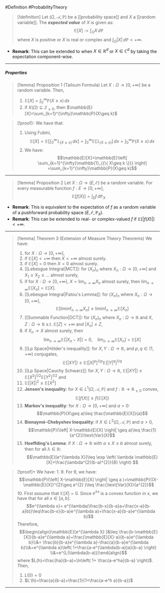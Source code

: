 #Definition #ProbabilityTheory 

> [!definition]
> Let $(\Omega,\mathcal{A},\mathbb{P})$ be a [[probability space]] and $X$ a [[random variable]]. The ***expected value*** of $X$ is given as: $$\mathbb{E}[X]:=\int_{\Omega}^{} X \, d\mathbb{P} $$where $X$ is positive or $X$ is real or complex and $\int_{\Omega}^{} \left| X \right| \, d\mathbb{P}<+\infty$.

- **Remark**: This can be extended to when $X\in \mathbb{R}^d$ or $X\in \mathbb{C}^d$ by taking the expectation component-wise.
---
##### Properties
> [!lemma] Proposition 1 (Tailsum Formula)
> Let $X:\Omega\to[0,+\infty]$ be a random variable. Then, 
> 1. $\mathbb{E}[X]=\int_{0}^{\infty} \mathbb{P}(X\geq x) \, dx$
> 2. if $X(\Omega)\subseteq \mathbb{Z}_{\geq 0}$, then $\mathbb{E}[X]=\sum_{k=1}^{\infty}\mathbb{P}(X\geq k)$

> [!proof]-
> We have that:
> 1. Using Fubini, $$\mathbb{E}[X]=\mathbb{E}\left[ \int_{0}^{\infty} \mathbb{1}_{\{ X\geq x \}} \, dx  \right] =\int_{0}^{\infty}\mathbb{E}[\mathbb{1}_{\{ X\geq x \}}]  \, dx=\int_{0}^{\infty} \mathbb{P}(X\geq x) \, dx  $$
> 2. We have: $$\mathbb{E}[X]=\mathbb{E}\left[ \sum_{k=1}^{\infty}\mathbb{1}_{{\{ X\geq k \}}} \right] =\sum_{k=1}^{\infty}\mathbb{P}(X\geq k)$$
---
> [!lemma] Proposition 2 
> Let $X:\Omega\to (E,\mathcal{E})$ be a random variable. For every measurable function $f:E\to[0,+\infty]$, $$\mathbb{E}[f(X)]=\int_{E}^{} f\, d\mathbb{P}_{X} $$
- **Remark**: This is equivalent to the expectation of $f$ as a random variable of a pushforward probability space $(E,\mathcal{E},\mathbb{P}_{X})$. 
- **Remark**: This can be extended to real- or complex-valued $f$ if $\mathbb{E}[\left| f(X) \right|]<+\infty$. 
---
> [!lemma] Theorem 3 (Extension of Measure Theory Theorems)
> We have:
> 1. for $X:\Omega\to[0,+\infty]$, 
> 	1. if $\mathbb{E}[X]<+\infty$ then $X<+\infty$ almost surely.
> 	2. if $\mathbb{E}[X]=0$ then $X=0$ almost surely.
> 2. [[Lebesgue Integral|MCT]]: for $(X_{n})_{n}$ where $X_{n}:\Omega\to[0,+\infty]$ and $X_{1}\leq X_{2}\leq\dots$ almost surely,
> 	1. if for $X:\Omega\to[0,+\infty]$, $X=\lim_{ n \to \infty }X_{n}$ almost surely, then $\lim_{ n \to \infty }\mathbb{E}[X_{n}]=\mathbb{E}[X]$.
> 3. [[Lebesgue Integral|Fatou's Lemma]]: for $(X_{n})_{n}$ where $X_{n}:\Omega\to[0,+\infty]$, $$\mathbb{E}[\liminf_{ n \to \infty } X_{n}]\leq \liminf_{ n \to \infty } \mathbb{E}[X_{n}]$$
> 4. [[Summable Function|DCT]]: for $(X_{n})_{n}$ where $X_{n}:\Omega\to \mathbb{R}$ and $X,Z:\Omega\to \mathbb{R}$ s.t. $\mathbb{E}[Z]<+\infty$ and $\left| X_{n} \right|\leq Z$, 
> 	1. if $X_{n}\to X$ almost surely, then$$\lim_{ n \to \infty } \mathbb{E}[\left| X_{n}-X \right| ]=0,\quad \lim_{ n \to \infty } \mathbb{E}[X_{n}]=\mathbb{E}[X]$$
> 5. [[Lp Space|Hölder's inequality]]: for $X,Y:\Omega\to \mathbb{R}$, and $p,q\in (1,+\infty)$ conjugates, $$\mathbb{E}[\left| XY \right| ]\leq \mathbb{E}[\left| X \right| ^p]^{1/p}\mathbb{E}[\left| Y \right| ^q]^{1/q}$$
> 6. [[Lp Space|Cauchy Schwarz]]: for $X,Y:\Omega\to \mathbb{R}$, $\mathbb{E}[\left| XY \right|]\leq \mathbb{E}[X^2]^{1/2}\mathbb{E}[Y^2]^{1/2}$ and 
> 	1. $\mathbb{E}[\left| X \right|]^{2}\leq \mathbb{E}[X^{2}]$
> 7. **Jensen's inequality**: for $X\in L^1(\Omega,\mathcal{A},\mathbb{P})$ and $f:\mathbb{R}\to \mathbb{R}_{\geq 0}$ convex, $$\mathbb{E}[f(X)]\geq f(\mathbb{E}[X])$$
> 8. **Markov's inequality**: for $X:\Omega\to[0,+\infty]$ and $a>0$: $$\mathbb{P}(X\geq a)\leq \frac{\mathbb{E}[X]}{a}$$
> 9. **Bienaymé-Chebyshev Inequality**: if $X\in L^2(\Omega,\mathcal{A},\mathbb{P})$ and $a>0$, $$\mathbb{P}(\left| X-\mathbb{E}[X] \right| \geq a)\leq \frac{1}{a^{2}}\text{Var}(X)$$
> 10. **Hoeffding's Lemma**: if $X:\Omega\to \mathbb{R}$ with $a\leq X\leq b$ almost surely, then for all $\lambda\in \mathbb{R}$: $$\mathbb{E}[e^{\lambda X}]\leq \exp \left( \lambda \mathbb{E}[X]+\frac{\lambda^{2}(b-a)^{2}}{8} \right) $$

> [!proof]+
> We have:
> 1.
> 9. For 9, we have: $$\mathbb{P}(\left| X-\mathbb{E}[X] \right| \geq a )=\mathbb{P}((X-\mathbb{E}[X])^{2}\geq a^{2} )\leq \frac{\text{Var}(X)}{a^{2}}$$
> 10. First assume that $\mathbb{E}[X] = 0$. Since $e^{\lambda x}$ is a convex function in $x$, we have that for all $x\in[a,b]$: $$e^{\lambda x}= e^{\lambda(\frac{b-x}{b-a}a+\frac{x-a}{b-a}b)}\leq\frac{b-x}{b-a}e^{\lambda a}+\frac{x-a}{b-a}e^{\lambda b}$$Therefore, $$\begin{align}\mathbb{E}[e^{\lambda X} ]&\leq \frac{b-\mathbb{E}[X]}{b-a}e^{\lambda a}+\frac{\mathbb{E}[X]-a}{b-a}e^{\lambda b}\\&= \frac{b}{b-a}e^{\lambda a}-\frac{a}{b-a}e^{\lambda b}\\&=e^{\lambda a}\left( 1+\frac{a-e^{\lambda(b-a)}a}{b-a} \right) \\&=e^{L(\lambda(b-a))}\end{align}$$where $L(h)=\frac{ha}{b-a}+\ln\left( 1+ \frac{a-e^ha}{b-a} \right)$. Then, 
> 	1. $L(0)=0$
> 	2. $L'(h)=\frac{a}{b-a}+\frac{1}{1+\frac{a-e^h a}{b-a}}$
> 	
---
